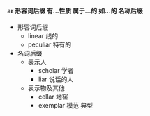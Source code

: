 #### ar 形容词后缀 有...性质 属于...的 如...的 名称后缀

- 形容词后缀
	- linear 线的
	- peculiar 特有的
- 名词后缀
	-  表示人
		- scholar 学者
		- liar 说话的人
	- 表示物及其他
		- cellar 地窖
		- exemplar 模范 典型
